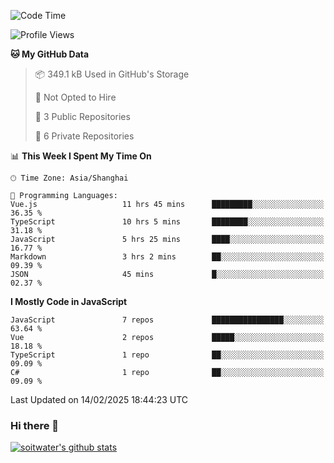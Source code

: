 <!--START_SECTION:waka-->
![Code Time](http://img.shields.io/badge/Code%20Time-4%2C613%20hrs%209%20mins-blue)

![Profile Views](http://img.shields.io/badge/Profile%20Views-1-blue)

**🐱 My GitHub Data** 

> 📦 349.1 kB Used in GitHub's Storage 
 > 
> 🚫 Not Opted to Hire
 > 
> 📜 3 Public Repositories 
 > 
> 🔑 6 Private Repositories 
 > 
📊 **This Week I Spent My Time On** 

```text
🕑︎ Time Zone: Asia/Shanghai

💬 Programming Languages: 
Vue.js                   11 hrs 45 mins      █████████░░░░░░░░░░░░░░░░   36.35 % 
TypeScript               10 hrs 5 mins       ████████░░░░░░░░░░░░░░░░░   31.18 % 
JavaScript               5 hrs 25 mins       ████░░░░░░░░░░░░░░░░░░░░░   16.77 % 
Markdown                 3 hrs 2 mins        ██░░░░░░░░░░░░░░░░░░░░░░░   09.39 % 
JSON                     45 mins             █░░░░░░░░░░░░░░░░░░░░░░░░   02.37 % 
```

**I Mostly Code in JavaScript** 

```text
JavaScript               7 repos             ████████████████░░░░░░░░░   63.64 % 
Vue                      2 repos             █████░░░░░░░░░░░░░░░░░░░░   18.18 % 
TypeScript               1 repo              ██░░░░░░░░░░░░░░░░░░░░░░░   09.09 % 
C#                       1 repo              ██░░░░░░░░░░░░░░░░░░░░░░░   09.09 % 
```




 Last Updated on 14/02/2025 18:44:23 UTC
<!--END_SECTION:waka-->

### Hi there 👋
[![soitwater's github stats](https://github-readme-stats.vercel.app/api?username=soitwater)](https://github.com/soitwater/github-readme-stats)
